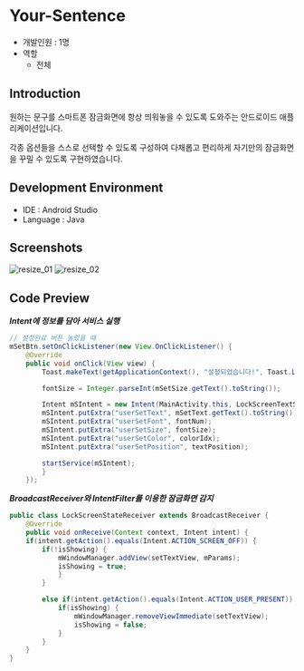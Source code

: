 # Your-Sentence
- 개발인원 : 1명
- 역할
  - 전체
## Introduction
원하는 문구를 스마트폰 잠금화면에 항상 띄워놓을 수 있도록 도와주는 안드로이드 애플리케이션입니다. 

각종 옵션들을 스스로 선택할 수 있도록 구성하여 다채롭고 편리하게 자기만의 잠금화면을 꾸밀 수 있도록 구현하였습니다.

## Development Environment
- IDE : Android Studio
- Language : Java
## Screenshots
![resize_01](https://user-images.githubusercontent.com/45503931/56092562-99fe7000-5ef8-11e9-96af-e486960320f5.png)
![resize_02](https://user-images.githubusercontent.com/45503931/56092564-99fe7000-5ef8-11e9-8aec-90b2678485fd.png)

## Code Preview
***Intent에 정보를 담아 서비스 실행***
```java
// 설정완료 버튼 눌렀을 때
mSetBtn.setOnClickListener(new View.OnClickListener() {
    @Override
    public void onClick(View view) {
        Toast.makeText(getApplicationContext(), "설정되었습니다!", Toast.LENGTH_LONG).show();

        fontSize = Integer.parseInt(mSetSize.getText().toString());

        Intent mSIntent = new Intent(MainActivity.this, LockScreenTextService.class);
        mSIntent.putExtra("userSetText", mSetText.getText().toString());
        mSIntent.putExtra("userSetFont", fontNum);
        mSIntent.putExtra("userSetSize", fontSize);
        mSIntent.putExtra("userSetColor", colorIdx);
        mSIntent.putExtra("userSetPosition", textPosition);

        startService(mSIntent);
        }
    });
```
    
***BroadcastReceiver와 IntentFilter를 이용한 잠금화면 감지***     
```java
public class LockScreenStateReceiver extends BroadcastReceiver {
    @Override
    public void onReceive(Context context, Intent intent) {
    if(intent.getAction().equals(Intent.ACTION_SCREEN_OFF)) {
        if(!isShowing) {
            mWindowManager.addView(setTextView, mParams);
            isShowing = true;
            }
        }

        else if(intent.getAction().equals(Intent.ACTION_USER_PRESENT)) {
            if(isShowing) {
                mWindowManager.removeViewImmediate(setTextView);
                isShowing = false;
            }
        }
    }
}
```
